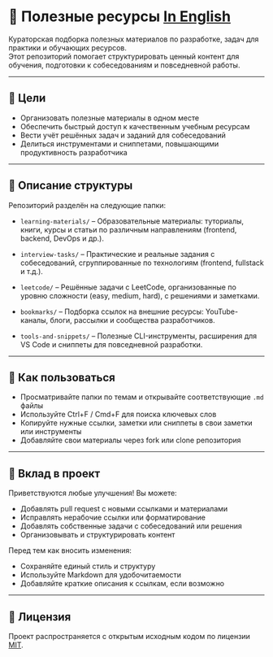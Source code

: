 # 🌟 Полезные ресурсы [In English](./README.md)

Кураторская подборка полезных материалов по разработке, задач для практики и обучающих ресурсов.  
Этот репозиторий помогает структурировать ценный контент для обучения, подготовки к собеседованиям и повседневной работы.

---

## 🎯 Цели

- Организовать полезные материалы в одном месте  
- Обеспечить быстрый доступ к качественным учебным ресурсам  
- Вести учёт решённых задач и заданий для собеседований  
- Делиться инструментами и сниппетами, повышающими продуктивность разработчика  

---

## 📁 Описание структуры

Репозиторий разделён на следующие папки:

- `learning-materials/` – Образовательные материалы: туториалы, книги, курсы и статьи по различным направлениям (frontend, backend, DevOps и др.).

- `interview-tasks/` – Практические и реальные задания с собеседований, сгруппированные по технологиям (frontend, fullstack и т.д.).

- `leetcode/` – Решённые задачи с LeetCode, организованные по уровню сложности (easy, medium, hard), с решениями и заметками.

- `bookmarks/` – Подборка ссылок на внешние ресурсы: YouTube-каналы, блоги, рассылки и сообщества разработчиков.

- `tools-and-snippets/` – Полезные CLI-инструменты, расширения для VS Code и сниппеты для повседневной разработки.

---

## 🚀 Как пользоваться

- Просматривайте папки по темам и открывайте соответствующие `.md` файлы  
- Используйте Ctrl+F / Cmd+F для поиска ключевых слов  
- Копируйте нужные ссылки, заметки или сниппеты в свои заметки или инструменты  
- Добавляйте свои материалы через fork или clone репозитория  

---

## 🤝 Вклад в проект

Приветствуются любые улучшения! Вы можете:

- Добавлять pull request с новыми ссылками и материалами  
- Исправлять нерабочие ссылки или форматирование  
- Добавлять собственные задачи с собеседований или решения  
- Организовывать и структурировать контент  

Перед тем как вносить изменения:

- Сохраняйте единый стиль и структуру  
- Используйте Markdown для удобочитаемости  
- Добавляйте краткие описания к ссылкам, если возможно  

---

## 🪪 Лицензия

Проект распространяется с открытым исходным кодом по лицензии [MIT](LICENSE).
